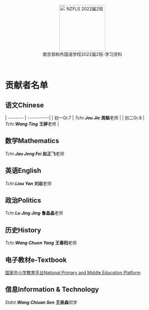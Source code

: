 <p align="center">
<a href="https://github.com/NJZFLSc2g2022/NJZFLSc2g2022-Emoji-library">
  <img width="150" src="https://elem.nzcae.eu.org/NZFLS%202022届2班.png" alt="NZFLS 2022届2班" width="300">
</a>
<br>
南京郑和外国语学校2022届2班-学习资料
</p>

<p align="center">
  <img src="https://img.shields.io/badge/Produced%20by-%E5%8D%97%E4%BA%AC%E9%83%91%E5%92%8C%E5%A4%96%E5%9B%BD%E8%AF%AD%E5%AD%A6%E6%A0%A12022%E5%B1%8A2%E7%8F%AD-blue" alt="">
  <img src="https://img.shields.io/badge/category-%E5%AD%A6%E4%B9%A0%E8%B5%84%E6%96%99-blue" alt="">
  <img src="https://img.shields.io/badge/main%20contributor-Zitong%20Bu-brightgreen" alt="">
  <img src="https://img.shields.io/badge/license-MIT-brightgreen" alt="">
</p>

# 贡献者名单

## 语文Chinese

| -------- | -----------|
| 初一Gr.7 | *Tchr.**Jou Jie*** **周鲒**老师 |
| 初二Gr.8 | *Tchr.**Wang Ting*** **王婷**老师 |

## 数学Mathematics

*Tchr.**Jau Jeng Fei*** **赵正飞**老师

## 英语English

*Tchr.**Liou Yan*** **刘岩**老师

## 政治Politics

*Tchr.**Lu Jing Jing*** **鲁晶晶**老师

## 历史History

*Tchr.**Wang Chuen Yang*** **王春阳**老师

## 电子教材e-Textbook

[国家中小学教育平台National Primary and Middle Education Platform](https://basic.smartedu.cn/tchMaterial)

## 信息Information & Technology

*Stdnt.**Wang Chiuan Sen*** **王泉森**同学

